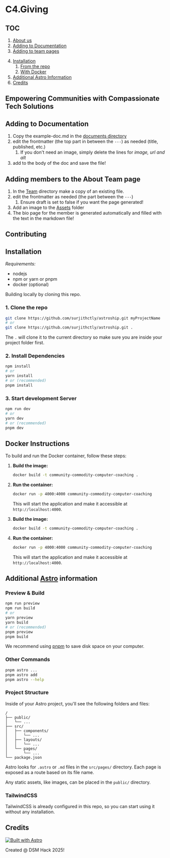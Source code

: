 # C4.Giving

## TOC
1. [About us](#empowering-communities-with-compassionate-tech-solutions)
2. [Adding to Documentation](#adding-to-documentation)
3. [Adding to team pages](#adding-members-to-the-about-team-page)
<!-- TODO: 5. [Contributing Guidlines](#contributing) -->
4. [Installation](#installation) 
    1. [From the repo](#1-clone-the-repo)
    2. [With Docker](#docker-instructions)
5. [Additional Astro Information](#additional-astro-information)
6. [Credits](#credits)

## Empowering Communities with Compassionate Tech Solutions


## Adding to **Documentation**

1. Copy the example-doc.md in the [documents directory](src/pages/documents/)
2. edit the frontmatter (the top part in between the `---`) as needed (title, published, etc.)
    1. If you don't need an image, simply delete the lines for *image, url and alt*
3. add to the body of the doc and save the file!

## Adding members to the **About Team** page

1. In the [Team](/src/content/team/) directory make a copy of an existing file.
2. edit the frontmatter as needed (the part between the `---`) 
    1. Ensure draft is set to false if you want the page generated!
3. Add an image to the [Assets](/src/assets/) folder
4. The bio page for the member is generated automatically and filled with the text in the markdown file!

## Contributing

## Installation

*Requirements:*
- nodejs
- npm or yarn or pnpm
- docker (optional)

Building locally by cloning this repo.

### 1. Clone the repo

```bash
git clone https://github.com/surjithctly/astroship.git myProjectName
# or
git clone https://github.com/surjithctly/astroship.git .
```

The `.` will clone it to the current directory so make sure you are inside your project folder first.

### 2. Install Dependencies

```bash
npm install
# or
yarn install
# or (recommended)
pnpm install
```

### 3. Start development Server

```bash
npm run dev
# or
yarn dev
# or (recommended)
pnpm dev
```


## Docker Instructions

To build and run the Docker container, follow these steps:

1.  **Build the image:**

    ```bash
    docker build -t community-commodity-computer-coaching .
    ```

2.  **Run the container:**

    ```bash
    docker run -p 4000:4000 community-commodity-computer-coaching
    ```

    This will start the application and make it accessible at `http://localhost:4000`.

1.  **Build the image:**

    ```bash
    docker build -t community-commodity-computer-coaching .
    ```

2.  **Run the container:**

    ```bash
    docker run -p 4000:4000 community-commodity-computer-coaching
    ```

    This will start the application and make it accessible at `http://localhost:4000`.

## Additional [Astro](https://docs.astro.build) information

### Preview & Build

```bash
npm run preview
npm run build
# or
yarn preview
yarn build
# or (recommended)
pnpm preview
pnpm build
```

We recommend using [pnpm](https://pnpm.io/) to save disk space on your computer.

### Other Commands

```bash
pnpm astro ...
pnpm astro add
pnpm astro --help
```

### Project Structure

Inside of your Astro project, you'll see the following folders and files:

```
/
├── public/
│   └── ...
├── src/
│   ├── components/
│   │   └── ...
│   ├── layouts/
│   │   └── ...
│   └── pages/
│       └── ...
└── package.json
```

Astro looks for `.astro` or `.md` files in the `src/pages/` directory. Each page is exposed as a route based on its file name.

Any static assets, like images, can be placed in the `public/` directory.

### TailwindCSS

TailwindCSS is already configured in this repo, so you can start using it without any installation.

## Credits

[![Built with Astro](https://astro.badg.es/v1/built-with-astro.svg)](https://astro.build)

Created @ DSM Hack 2025!
